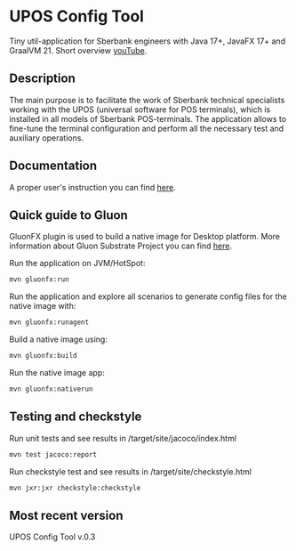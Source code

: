 # UPOS Config Tool

Tiny util-application for Sberbank engineers with Java 17+, JavaFX 17+ and GraalVM 21. Short overview [youTube](https://youtu.be/pmKebW8tYA8).

## Description

The main purpose is to facilitate the work of Sberbank technical specialists working with the UPOS (universal software for POS terminals), which is installed in all models of Sberbank POS-terminals. The application allows to fine-tune the terminal configuration and perform all the necessary test and auxiliary operations.

## Documentation

A proper user's instruction you can find [here](https://github.com/pavelbelonosov/UPOS_Config_Tool/blob/249c2cc5892aadd2631383029218d79e00fe270c/web/guidePDF/%D0%98%D0%BD%D1%81%D1%82%D1%80%D1%83%D0%BA%D1%86%D0%B8%D1%8F%20UPOS%20Config-Tool.pdf).

## Quick guide to Gluon

GluonFX plugin is used to build a native image for Desktop platform. More information about Gluon Substrate Project you can find [here](https://docs.gluonhq.com/).

Run the application on JVM/HotSpot:
```bash
mvn gluonfx:run
```
Run the application and explore all scenarios to generate config files for the native image with:
```bash
mvn gluonfx:runagent
```
Build a native image using:
```bash
mvn gluonfx:build
```
Run the native image app:
```bash
mvn gluonfx:nativerun
```
## Testing and checkstyle

Run unit tests and see results in /target/site/jacoco/index.html
```bash
mvn test jacoco:report
```
Run checkstyle test and see results in /target/site/checkstyle.html
```bash
mvn jxr:jxr checkstyle:checkstyle
```
## Most recent version

UPOS Config Tool v.0.3
